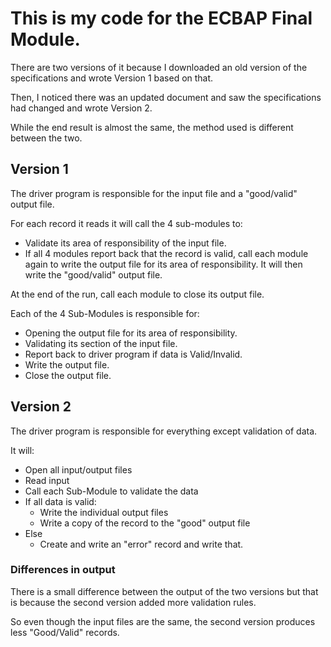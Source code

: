 # This is my code for the ECBAP Final Module.

There are two versions of it because I downloaded an old version of the specifications and wrote Version 1 based on that.

Then, I noticed there was an updated document and saw the specifications had changed and wrote Version 2.

While the end result is almost the same, the method used is different between the two.

## Version 1

The driver program is responsible for the input file and a "good/valid" output file.

For each record it reads it will call the 4 sub-modules to:
- Validate its area of responsibility of the input file.
- If all 4 modules report back that the record is valid, call each module again to write the output file for its area of responsibility. It will then write the "good/valid" output file.

At the end of the run, call each module to close its output file.

Each of the 4 Sub-Modules is responsible for:
- Opening the output file for its area of responsibility.
- Validating its section of the input file.
- Report back to driver program if data is Valid/Invalid.
- Write the output file.
- Close the output file.


## Version 2

The driver program is responsible for everything except validation of data.

It will:
- Open all input/output files
- Read input
- Call each Sub-Module to validate the data
- If all data is valid:
  - Write the individual output files
  - Write a copy of the record to the "good" output file
- Else
  - Create and write an "error" record and write that.


### Differences in output

There is a small difference between the output of the two versions but that is because the second version added more validation rules.

So even though the input files are the same,
the second version produces less "Good/Valid" records.
